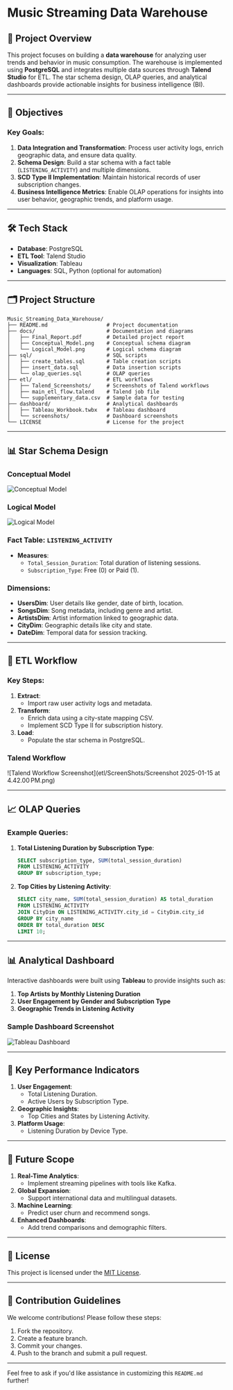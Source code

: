 # Music Streaming Data Warehouse

## 🚀 Project Overview

This project focuses on building a **data warehouse** for analyzing user trends and behavior in music consumption. The warehouse is implemented using **PostgreSQL** and integrates multiple data sources through **Talend Studio** for ETL. The star schema design, OLAP queries, and analytical dashboards provide actionable insights for business intelligence (BI).

---

## 📌 Objectives

### Key Goals:
1. **Data Integration and Transformation**: Process user activity logs, enrich geographic data, and ensure data quality.
2. **Schema Design**: Build a star schema with a fact table (`LISTENING_ACTIVITY`) and multiple dimensions.
3. **SCD Type II Implementation**: Maintain historical records of user subscription changes.
4. **Business Intelligence Metrics**: Enable OLAP operations for insights into user behavior, geographic trends, and platform usage.

---

## 🛠️ Tech Stack

- **Database**: PostgreSQL
- **ETL Tool**: Talend Studio
- **Visualization**: Tableau
- **Languages**: SQL, Python (optional for automation)

---

## 🗂️ Project Structure

```plaintext
Music_Streaming_Data_Warehouse/
├── README.md                   # Project documentation
├── docs/                       # Documentation and diagrams
│   ├── Final_Report.pdf        # Detailed project report
│   ├── Conceptual_Model.png    # Conceptual schema diagram
│   └── Logical_Model.png       # Logical schema diagram
├── sql/                        # SQL scripts
│   ├── create_tables.sql       # Table creation scripts
│   ├── insert_data.sql         # Data insertion scripts
│   └── olap_queries.sql        # OLAP queries
├── etl/                        # ETL workflows
│   ├── Talend_Screenshots/     # Screenshots of Talend workflows
│   ├── main_etl_flow.talend    # Talend job file
│   └── supplementary_data.csv  # Sample data for testing
├── dashboard/                  # Analytical dashboards
│   ├── Tableau_Workbook.twbx   # Tableau dashboard
│   └── screenshots/            # Dashboard screenshots
└── LICENSE                     # License for the project
```

---

## 📊 Star Schema Design

### Conceptual Model
![Conceptual Model](docs/Conceptual_model.png)

### Logical Model
![Logical Model](docs/Logical_model.png)

### Fact Table: `LISTENING_ACTIVITY`
- **Measures**:
  - `Total_Session_Duration`: Total duration of listening sessions.
  - `Subscription_Type`: Free (0) or Paid (1).

### Dimensions:
- **UsersDim**: User details like gender, date of birth, location.
- **SongsDim**: Song metadata, including genre and artist.
- **ArtistsDim**: Artist information linked to geographic data.
- **CityDim**: Geographic details like city and state.
- **DateDim**: Temporal data for session tracking.

---

## 🔄 ETL Workflow

### Key Steps:
1. **Extract**:
   - Import raw user activity logs and metadata.
2. **Transform**:
   - Enrich data using a city-state mapping CSV.
   - Implement SCD Type II for subscription history.
3. **Load**:
   - Populate the star schema in PostgreSQL.

### Talend Workflow
![Talend Workflow Screenshot](etl/ScreenShots/Screenshot 2025-01-15 at 4.42.00 PM.png)

---

## 📈 OLAP Queries

### Example Queries:
1. **Total Listening Duration by Subscription Type**:
   ```sql
   SELECT subscription_type, SUM(total_session_duration)
   FROM LISTENING_ACTIVITY
   GROUP BY subscription_type;
   ```

2. **Top Cities by Listening Activity**:
   ```sql
   SELECT city_name, SUM(total_session_duration) AS total_duration
   FROM LISTENING_ACTIVITY
   JOIN CityDim ON LISTENING_ACTIVITY.city_id = CityDim.city_id
   GROUP BY city_name
   ORDER BY total_duration DESC
   LIMIT 10;
   ```

---

## 📊 Analytical Dashboard

Interactive dashboards were built using **Tableau** to provide insights such as:

1. **Top Artists by Monthly Listening Duration**
2. **User Engagement by Gender and Subscription Type**
3. **Geographic Trends in Listening Activity**

### Sample Dashboard Screenshot
![Tableau Dashboard](dashboard/dashboard.jpeg)

---

## 📌 Key Performance Indicators

1. **User Engagement**:
   - Total Listening Duration.
   - Active Users by Subscription Type.
2. **Geographic Insights**:
   - Top Cities and States by Listening Activity.
3. **Platform Usage**:
   - Listening Duration by Device Type.

---

## 🔮 Future Scope

1. **Real-Time Analytics**:
   - Implement streaming pipelines with tools like Kafka.
2. **Global Expansion**:
   - Support international data and multilingual datasets.
3. **Machine Learning**:
   - Predict user churn and recommend songs.
4. **Enhanced Dashboards**:
   - Add trend comparisons and demographic filters.

---

## 📜 License

This project is licensed under the [MIT License](LICENSE).

---

## 🤝 Contribution Guidelines

We welcome contributions! Please follow these steps:
1. Fork the repository.
2. Create a feature branch.
3. Commit your changes.
4. Push to the branch and submit a pull request.

---

Feel free to ask if you'd like assistance in customizing this `README.md` further!
